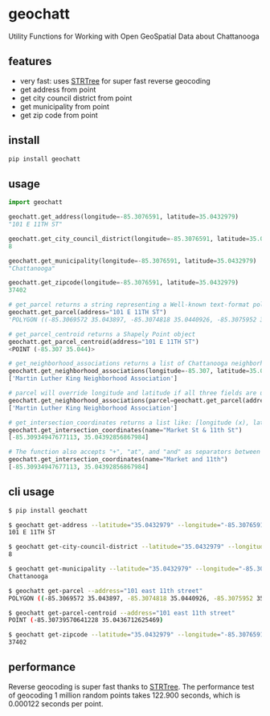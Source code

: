 # geochatt
Utility Functions for Working with Open GeoSpatial Data about Chattanooga

## features
- very fast: uses [STRTree](https://shapely.readthedocs.io/en/2.0.4/strtree.html) for super fast reverse geocoding
- get address from point
- get city council district from point
- get municipality from point
- get zip code from point

## install
```sh
pip install geochatt
```

## usage
```py
import geochatt

geochatt.get_address(longitude=-85.3076591, latitude=35.0432979)
"101 E 11TH ST"

geochatt.get_city_council_district(longitude=-85.3076591, latitude=35.0432979)
8

geochatt.get_municipality(longitude=-85.3076591, latitude=35.0432979)
"Chattanooga"

geochatt.get_zipcode(longitude=-85.3076591, latitude=35.0432979)
37402

# get_parcel returns a string representing a Well-known text-format polygon
geochatt.get_parcel(address="101 E 11TH ST")
'POLYGON ((-85.3069572 35.043897, -85.3074818 35.0440926, -85.3075952 35.0438743, -85.3078311 35.0434433, -85.3073192 35.0432494, -85.3069718 35.0438707, -85.3069572 35.043897))'

# get_parcel_centroid returns a Shapely Point object
geochatt.get_parcel_centroid(address="101 E 11TH ST")
<POINT (-85.307 35.044)>

# get_neighborhood_associations returns a list of Chattanooga neighborhood associations (empty if the point is not in any)
geochatt.get_neighborhood_associations(longitude=-85.307, latitude=35.044)
['Martin Luther King Neighborhood Association']

# parcel will override longitude and latitude if all three fields are used
geochatt.get_neighborhood_associations(parcel=geochatt.get_parcel(address="101 E 11TH ST"))
['Martin Luther King Neighborhood Association']

# get_intersection_coordinates returns a list like: [longitude (x), latitude (y)]
geochatt.get_intersection_coordinates(name="Market St & 11th St")
[-85.30934947677113, 35.04392856867984]

# The function also accepts "+", "at", and "and" as separators between street names - additionally, the suffixes are not required
geochatt.get_intersection_coordinates(name="Market and 11th")
[-85.30934947677113, 35.04392856867984]
```

## cli usage
```sh
$ pip install geochatt

$ geochatt get-address --latitude="35.0432979" --longitude="-85.3076591"
101 E 11TH ST

$ geochatt get-city-council-district --latitude="35.0432979" --longitude="-85.3076591"
8

$ geochatt get-municipality --latitude="35.0432979" --longitude="-85.3076591"
Chattanooga

$ geochatt get-parcel --address="101 east 11th street"
POLYGON ((-85.3069572 35.043897, -85.3074818 35.0440926, -85.3075952 35.0438743, -85.3078311 35.0434433, -85.3073192 35.0432494, -85.3069718 35.0438707, -85.3069572 35.043897))

$ geochatt get-parcel-centroid --address="101 east 11th street"
POINT (-85.30739570641228 35.0436712625469)

$ geochatt get-zipcode --latitude="35.0432979" --longitude="-85.3076591"
37402
```

## performance
Reverse geocoding is super fast thanks to [STRTree](https://shapely.readthedocs.io/en/2.0.4/strtree.html).
The performance test of geocoding 1 million random points takes 122.900 seconds, which is 0.000122 seconds per point.
